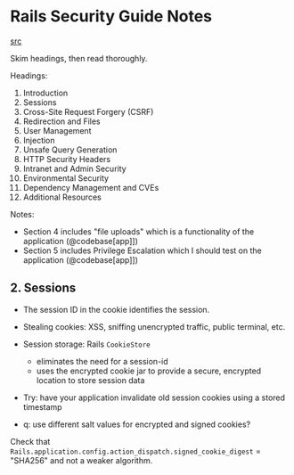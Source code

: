 # Rails Security Guide Notes
[src](https://guides.rubyonrails.org/security.html)

Skim headings, then read thoroughly.

Headings:
1. Introduction
2. Sessions
3. Cross-Site Request Forgery (CSRF)
4. Redirection and Files
5. User Management
6. Injection
7. Unsafe Query Generation
8. HTTP Security Headers
9. Intranet and Admin Security
10. Environmental Security
11. Dependency Management and CVEs
12. Additional Resources



Notes: 
- Section 4 includes "file uploads" which is a functionality of the application (@codebase[app]])
- Section 5 includes Privilege Escalation which I should test on the application (@codebase[app]])


## 2. Sessions
- The session ID in the cookie identifies the session.
- Stealing cookies: XSS, sniffing unencrypted traffic, public terminal, etc.

- Session storage: Rails `CookieStore` 
  + eliminates the need for a session-id
  + uses the encrypted cookie jar to provide a secure, encrypted location to store session data
- Try: have your application invalidate old session cookies using a stored timestamp
- q: use different salt values for encrypted and signed cookies?

Check that `Rails.application.config.action_dispatch.signed_cookie_digest` = "SHA256" and not a weaker algorithm.


